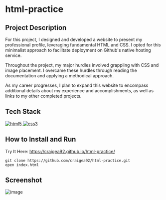 # html-practice

## Project Description
For this project, I designed and developed a website to present my professional profile, leveraging fundamental HTML and CSS. I opted for this minimalist approach to facilitate deployment on Github's native hosting service.

Throughout the project, my major hurdles involved grappling with CSS and image placement. I overcame these hurdles through reading the documentation and applying a methodical approach.

As my career progresses, I plan to expand this website to encompass additional details about my experience and accomplishments, as well as links to my other completed projects.

## Tech Stack
<a href="https://www.w3schools.com/html/" target="_blank"> <img src="https://icongr.am/devicon/html5-original.svg?size=40&color=8000ff" alt="html5"/> </a> 
<a href="https://www.w3schools.com/css/" target="_blank"> <img src="https://icongr.am/devicon/css3-original.svg?size=40&color=8000ff" alt="css3"/> </a>

## How to Install and Run
Try It Here: https://craigea92.github.io/html-practice/

```
git clone https://github.com/craigea92/html-practice.git
open index.html
```
## Screenshot
![image](https://user-images.githubusercontent.com/82875984/218523766-d74babcd-e71f-43e8-abb7-e528df3bd653.png)
